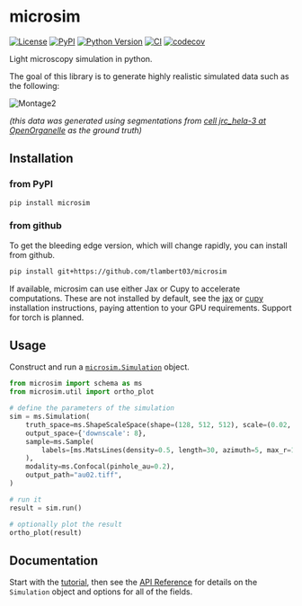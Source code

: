 # microsim

[![License](https://img.shields.io/pypi/l/microsim.svg?color=green)](https://github.com/tlambert03/microsim/raw/main/LICENSE)
[![PyPI](https://img.shields.io/pypi/v/microsim.svg?color=green)](https://pypi.org/project/microsim)
[![Python Version](https://img.shields.io/pypi/pyversions/microsim.svg?color=green)](https://python.org)
[![CI](https://github.com/tlambert03/microsim/actions/workflows/ci.yml/badge.svg)](https://github.com/tlambert03/microsim/actions/workflows/ci.yml)
[![codecov](https://codecov.io/gh/tlambert03/microsim/branch/main/graph/badge.svg)](https://codecov.io/gh/tlambert03/microsim)

Light microscopy simulation in python.

The goal of this library is to generate highly realistic simulated data such as the following:

![Montage2](https://github.com/tlambert03/microsim/assets/1609449/4bc9eb85-b275-4315-b60d-2cb3d003b7f1)

*(this data was generated using segmentations from
[cell jrc_hela-3 at OpenOrganelle](https://openorganelle.janelia.org/datasets/jrc_hela-3) as the ground truth)*

## Installation

### from PyPI

```bash
pip install microsim
```

### from github

To get the bleeding edge version, which will change rapidly, you can install from github.

```bash
pip install git+https://github.com/tlambert03/microsim
```

If available, microsim can use either Jax or Cupy to accelerate computations.
These are not installed by default, see the
[jax](https://jax.readthedocs.io/en/latest/installation.html)
or [cupy](https://docs.cupy.dev/en/stable/install.html) installation instructions,
paying attention to your GPU requirements.  Support for torch is planned.

## Usage

Construct and run a
[`microsim.Simulation`](https://www.talleylambert.com/microsim/api/#microsim.schema.simulation.Simulation)
object.

```python
from microsim import schema as ms
from microsim.util import ortho_plot

# define the parameters of the simulation
sim = ms.Simulation(
    truth_space=ms.ShapeScaleSpace(shape=(128, 512, 512), scale=(0.02, 0.01, 0.01)),
    output_space={'downscale': 8},
    sample=ms.Sample(
        labels=[ms.MatsLines(density=0.5, length=30, azimuth=5, max_r=1)]
    ),
    modality=ms.Confocal(pinhole_au=0.2),
    output_path="au02.tiff",
)

# run it
result = sim.run()

# optionally plot the result
ortho_plot(result)
```

## Documentation

Start with the [tutorial](https://www.talleylambert.com/microsim/tutorial/), then see the 
[API Reference](<https://tlambert03.github.io/microsim/api/>) for details
on the `Simulation` object and options for all of the fields.
